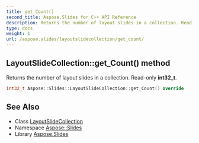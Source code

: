```yaml
---
title: get_Count()
second_title: Aspose.Slides for C++ API Reference
description: Returns the number of layout slides in a collection. Read-only int32_t.
type: docs
weight: 1
url: /aspose.slides/layoutslidecollection/get_count/
---
```

## LayoutSlideCollection::get_Count() method


Returns the number of layout slides in a collection. Read-only **int32_t**.

```cpp
int32_t Aspose::Slides::LayoutSlideCollection::get_Count() override
```

## See Also

* Class [LayoutSlideCollection](../)
* Namespace [Aspose::Slides](../../)
* Library [Aspose.Slides](../../../)